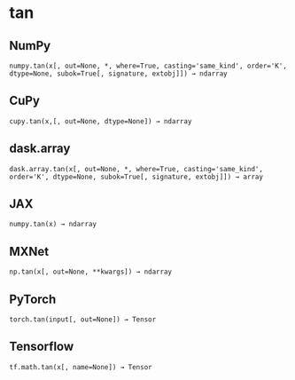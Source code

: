 # tan

## NumPy

```
numpy.tan(x[, out=None, *, where=True, casting='same_kind', order='K', dtype=None, subok=True[, signature, extobj]]) → ndarray
```

## CuPy

```
cupy.tan(x,[, out=None, dtype=None]) → ndarray
```

## dask.array

```
dask.array.tan(x[, out=None, *, where=True, casting='same_kind', order='K', dtype=None, subok=True[, signature, extobj]]) → array
```

## JAX

```
numpy.tan(x) → ndarray
```

## MXNet

```
np.tan(x[, out=None, **kwargs]) → ndarray
```

## PyTorch

```
torch.tan(input[, out=None]) → Tensor
```

## Tensorflow

```
tf.math.tan(x[, name=None]) → Tensor
```
